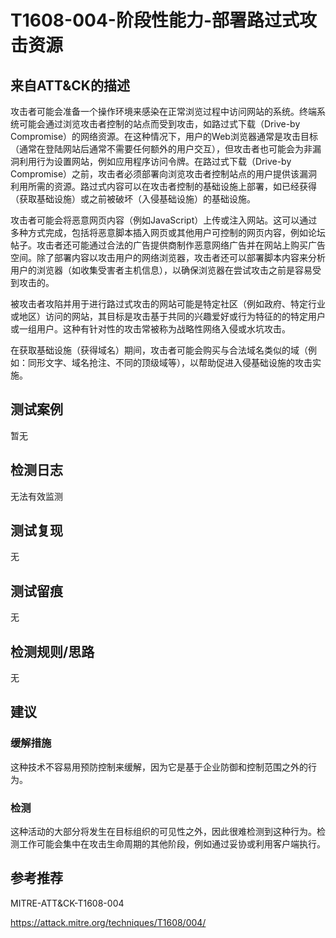 # T1608-004-阶段性能力-部署路过式攻击资源

## 来自ATT&CK的描述

攻击者可能会准备一个操作环境来感染在正常浏览过程中访问网站的系统。终端系统可能会通过浏览攻击者控制的站点而受到攻击，如路过式下载（Drive-by Compromise）的网络资源。在这种情况下，用户的Web浏览器通常是攻击目标（通常在登陆网站后通常不需要任何额外的用户交互），但攻击者也可能会为非漏洞利用行为设置网站，例如应用程序访问令牌。在路过式下载（Drive-by Compromise）之前，攻击者必须部署向浏览攻击者控制站点的用户提供该漏洞利用所需的资源。路过式内容可以在攻击者控制的基础设施上部署，如已经获得（获取基础设施）或之前被破坏（入侵基础设施）的基础设施。

攻击者可能会将恶意网页内容（例如JavaScript）上传或注入网站。这可以通过多种方式完成，包括将恶意脚本插入网页或其他用户可控制的网页内容，例如论坛帖子。攻击者还可能通过合法的广告提供商制作恶意网络广告并在网站上购买广告空间。除了部署内容以攻击用户的网络浏览器，攻击者还可以部署脚本内容来分析用户的浏览器（如收集受害者主机信息），以确保浏览器在尝试攻击之前是容易受到攻击的。

被攻击者攻陷并用于进行路过式攻击的网站可能是特定社区（例如政府、特定行业或地区）访问的网站，其目标是攻击基于共同的兴趣爱好或行为特征的的特定用户或一组用户。这种有针对性的攻击常被称为战略性网络入侵或水坑攻击。

在获取基础设施（获得域名）期间，攻击者可能会购买与合法域名类似的域（例如：同形文字、域名抢注、不同的顶级域等），以帮助促进入侵基础设施的攻击实施。

## 测试案例

暂无

## 检测日志

无法有效监测

## 测试复现

无

## 测试留痕

无

## 检测规则/思路

无

## 建议

### 缓解措施

这种技术不容易用预防控制来缓解，因为它是基于企业防御和控制范围之外的行为。

### 检测

这种活动的大部分将发生在目标组织的可见性之外，因此很难检测到这种行为。检测工作可能会集中在攻击生命周期的其他阶段，例如通过妥协或利用客户端执行。

## 参考推荐

MITRE-ATT&CK-T1608-004

<https://attack.mitre.org/techniques/T1608/004/>
